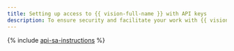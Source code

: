 ```yaml
---
title: Setting up access to {{ vision-full-name }} with API keys
description: To ensure security and facilitate your work with {{ vision-name }}, we recommend using authorization on behalf of a service account with an API key.
---
```


{% include [api-sa-instructions](../../_includes/api-sa-vision-translate.md) %}

